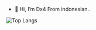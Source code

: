 - 👋 Hi, I’m Dx4 From indonesian.. 

![Top Langs](https://github-readme-stats.vercel.app/api?username=DX4GREY)

